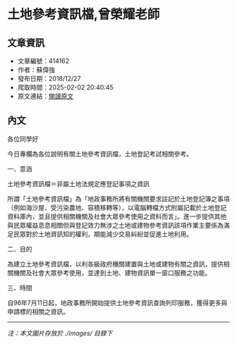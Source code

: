 # 土地參考資訊檔,曾榮耀老師

## 文章資訊
- 文章編號：414162
- 作者：蘇偉強
- 發布日期：2018/12/27
- 爬取時間：2025-02-02 20:40:45
- 原文連結：[閱讀原文](https://real-estate.get.com.tw/Columns/detail.aspx?no=414162)

## 內文
各位同學好

今日專欄為各位說明有關土地參考資訊檔，土地登記考試相關參考。

一、意涵

土地參考資訊檔＝非屬土地法規定應登記事項之資訊

所謂「土地參考資訊檔」為「地政事務所將有關機關要求註記於土地登記簿之事項（例如海沙屋、受污染農地、容積移轉等），以電腦轉檔方式附屬記載於土地登記資料庫內，並且提供相關機關及社會大眾參考使用之資料而言」。進一步提供其他與民眾權益息息相關但與登記效力無涉之土地或建物參考資訊該項作業主要係為滿足民眾對於土地資訊知的權利，期能減少交易糾紛並促進土地利用。

二、目的

為建立土地參考資訊檔，以利各級政府機關建置與土地或建物有關之資訊，提供相關機關及社會大眾參考使用，並達到土地、建物資訊單一窗口服務之功能。

三、時間

自96年7月11日起，地政事務所開始提供土地參考資訊查詢列印服務，獲得更多與申請標的相關之資訊。

---
*注：本文圖片存放於 ./images/ 目錄下*
